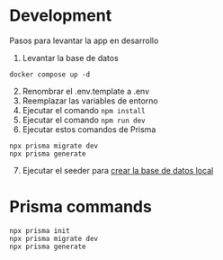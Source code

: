 # Development  
Pasos para levantar la app en desarrollo

1. Levantar la base de datos
```
docker compose up -d
```

2. Renombrar el .env.template a .env
3. Reemplazar las variables de entorno
4. Ejecutar el comando ```npm install```
5. Ejecutar el comando ```npm run dev```
6. Ejecutar estos comandos de Prisma
```
npx prisma migrate dev
npx prisma generate
```

7. Ejecutar el seeder para [crear la base de datos local](localhost:3000/api/seed)


# Prisma commands
```
npx prisma init
npx prisma migrate dev
npx prisma generate
```



